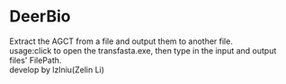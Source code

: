 # DeerBio
 Extract the AGCT from a file and output them to another file.\
 usage:click to open the transfasta.exe, then type in the input and output files' FilePath.\
 develop by lzlniu(Zelin Li)
 
